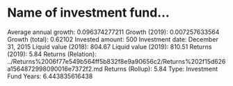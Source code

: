 # Name of investment fund...

Average annual growth: 0.096374277211
Growth (2019): 0.007257633564
Growth (total): 0.62102
Invested amount: 500
Investment date: December 31, 2015
Liquid value (2018): 804.67
Liquid value (2019): 810.51
Returns (2019): 5.84
Returns (Relation): ../Returns%2006f77e549b564ff5b832f8e9a90656c2/Returns%202f15d626a1564872998090016e7372f2.md
Returns (Rollup): 5.84
Type: Investment Fund
Years: 6.443835616438
